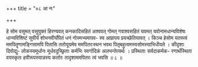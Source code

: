 +++
title = "०८ आ नः"

+++

हे सोम वसुमत् वसुयुक्तं हिरण्यवत् कनकादिसहितं अश्ववत् गोमत् गवाश्वसहितं यवमत् यवोनामधान्यविशेषः धान्यविशिष्टं सुवीर्यं शोभनवीर्योपेतं धनं नोस्मभ्यमापव- स्व आप्रापय प्रयच्छेतियावत् । किञ्च हेसोम यतस्त्वं ममपितॄणामङ्गिसामपि पितासि ततोयूयमेव ममपितरःस्थन भवथ पितृबहुत्वमस्यसोमस्याभिधीयते । कीदृशाः दिवोद्यु- लोकस्यमूर्धानः मूर्धवदुच्छ्रिताः कर्मभिः स्वर्गादिकं अलभन्तेत्यर्थः । प्रस्थिताः सर्वदाकर्मक- रणार्थंस्थिता वयस्कृतः हवीरूपस्यान्नस्य कर्तारः तादृशाममपितरः त्वं भवसि ॥ ८ ॥